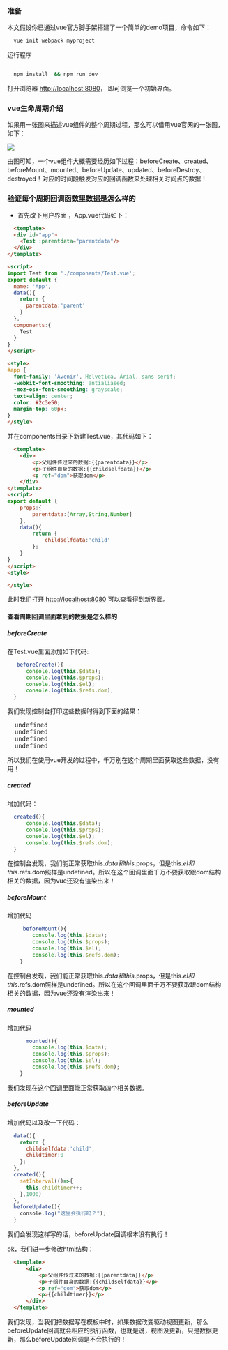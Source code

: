 ### 准备 

本文假设你已通过vue官方脚手架搭建了一个简单的demo项目，命令如下：

```bash
  vue init webpack myproject
```

运行程序

```bash

  npm install  && npm run dev
```

打开浏览器 [http://localhost:8080](http://localhost:8080)， 即可浏览一个初始界面。

### vue生命周期介绍

如果用一张图来描述vue组件的整个周期过程，那么可以借用vue官网的一张图，如下：

![](https://cn.vuejs.org/images/lifecycle.png)

由图可知，一个vue组件大概需要经历如下过程：beforeCreate、created、beforeMount、mounted、beforeUpdate、updated、beforeDestroy、destroyed！对应的时间段触发对应的回调函数来处理相关时间点的数据！

### 验证每个周期回调函数里数据是怎么样的 

* 首先改下用户界面 ，App.vue代码如下：

``` html
  <template>
  <div id="app">
    <Test :parentdata="parentdata"/>
  </div>
</template>

<script>
import Test from './components/Test.vue';
export default {
  name: 'App',
  data(){
    return {
      parentdata:'parent'
    }
  },
  components:{
    Test
  }
}
</script>

<style>
#app {
  font-family: 'Avenir', Helvetica, Arial, sans-serif;
  -webkit-font-smoothing: antialiased;
  -moz-osx-font-smoothing: grayscale;
  text-align: center;
  color: #2c3e50;
  margin-top: 60px;
}
</style>

```

并在components目录下新建Test.vue，其代码如下：

```html
  <template>
    <div>
        <p>父组件传过来的数据:{{parentdata}}</p>
        <p>子组件自身的数据:{{childselfdata}}</p>
        <p ref="dom">获取dom</p>
    </div>
</template>
<script>
export default {
    props:{
        parentdata:[Array,String,Number]
    },
    data(){
        return {
            childselfdata:'child'
        };
    }
}
</script>
<style>

</style>
```

此时我们打开 [http://localhost:8080](http://localhost:8080) 可以查看得到新界面。

#### 查看周期回调里面拿到的数据是怎么样的

##### beforeCreate

在Test.vue里面添加如下代码:

```javascript
   beforeCreate(){
      console.log(this.$data);
      console.log(this.$props);
      console.log(this.$el);
      console.log(this.$refs.dom);
  }
```

我们发现控制台打印这些数据时得到下面的结果：

<pre>
  undefined
  undefined
  undefined
  undefined
</pre>
所以我们在使用vue开发的过程中，千万别在这个周期里面获取这些数据，没有用！

##### created

增加代码：

```javascript
  created(){
      console.log(this.$data);
      console.log(this.$props);
      console.log(this.$el);
      console.log(this.$refs.dom);
  }
```
在控制台发现，我们能正常获取this.$data和this.$props，但是this.$el和this.$refs.dom照样是undefined。所以在这个回调里面千万不要获取跟dom结构相关的数据，因为vue还没有渲染出来！

##### beforeMount

增加代码

```javascript
     beforeMount(){
        console.log(this.$data);
        console.log(this.$props);
        console.log(this.$el);
        console.log(this.$refs.dom);
    }
```

在控制台发现，我们能正常获取this.$data和this.$props，但是this.$el和this.$refs.dom照样是undefined。所以在这个回调里面千万不要获取跟dom结构相关的数据，因为vue还没有渲染出来！

##### mounted

增加代码

```javascript
      mounted(){
        console.log(this.$data);
        console.log(this.$props);
        console.log(this.$el);
        console.log(this.$refs.dom);
    }  
```

我们发现在这个回调里面能正常获取四个相关数据。

##### beforeUpdate

增加代码以及改一下代码：

```javascript
  data(){
    return {
      childselfdata:'child',
      childtimer:0
    };
  },
  created(){
    setInterval(()=>{
      this.childtimer++;
    },1000)
  },
  beforeUpdate(){
    console.log("这里会执行吗？");
  }
```

我们会发现这样写的话，beforeUpdate回调根本没有执行！

ok，我们进一步修改html结构：

```html
  <template>
      <div>
          <p>父组件传过来的数据:{{parentdata}}</p>
          <p>子组件自身的数据:{{childselfdata}}</p>
          <p ref="dom">获取dom</p>
          <p>{{childtimer}}</p>
      </div>
  </template>
```
我们发现，当我们把数据写在模板中时，如果数据改变驱动视图更新，那么beforeUpdate回调就会相应的执行函数，也就是说，视图没更新，只是数据更新，那么beforeUpdate回调是不会执行的！

